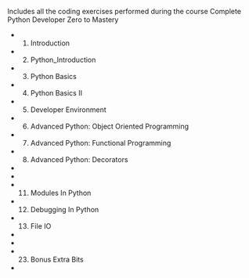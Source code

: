 Includes all the coding exercises performed during the course Complete Python Developer Zero to Mastery

- 1. Introduction
- 2. Python_Introduction
- 3. Python Basics
- 4. Python Basics II
- 5. Developer Environment
- 6. Advanced Python: Object Oriented Programming
- 7. Advanced Python: Functional Programming
- 8. Advanced Python: Decorators
- 
- 
- 11. Modules In Python
- 12. Debugging In Python
- 13. File IO
- 
- 
- 23. Bonus Extra Bits
- 